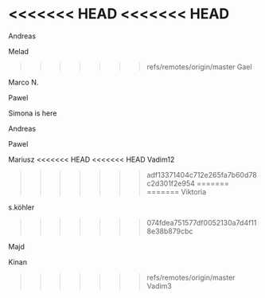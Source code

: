 <<<<<<< HEAD
<<<<<<< HEAD
=======
Andreas

Melad

>>>>>>> refs/remotes/origin/master
Gael 

Marco N.


Pawel

Simona is here

Andreas


Pawel

Mariusz
<<<<<<< HEAD
<<<<<<< HEAD
Vadim12
>>>>>>> adf13371404c712e265fa7b60d78c2d301f2e954
=======
=======
Viktoria

s.köhler
>>>>>>> 074fdea751577df0052130a7d4f118e38b879cbc

Majd

Kinan
>>>>>>> refs/remotes/origin/master
Vadim3
